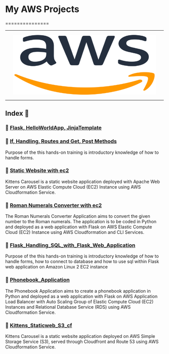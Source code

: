 # My AWS Projects
===============
<hr>

<p align="center">
    <img alt="Python" src="https://raw.githubusercontent.com/medipnegiz/linux_cheat_sheet/main/Img/aws.svg" height="190" width="455">
</p>
<hr>

## Index 📜

### 🔖 [Flask, HelloWorldApp, JinjaTemplate](https://github.com/BekirKocabas/AWS_Projects/tree/main/Hello-world-app-jinja-template)

### 🔖 [If, Handling, Routes and Get, Post Methods](https://github.com/BekirKocabas/AWS_Projects/tree/main/If-Handling-Routes-and-Get-Post-Methods)
Purpose of the this hands-on training is introductory knowledge of how to handle forms.

### 🔖 [Static Website with ec2](https://github.com/BekirKocabas/AWS_Projects/tree/main/Kittens-carousel-static-website-ec2)
Kittens Carousel is a static website application deployed with Apache Web Server on AWS Elastic Compute Cloud (EC2) Instance using AWS Cloudformation Service.

### 🔖 [Roman Numerals Converter with ec2](https://github.com/BekirKocabas/AWS_Projects/tree/main/Roman-Numerals-Converter)
The Roman Numerals Converter Application aims to convert the given number to the Roman numerals. The application is to be coded in Python and deployed as a web application with Flask on AWS Elastic Compute Cloud (EC2) Instance using AWS Cloudformation and CLI Services.

### 🔖 [Flask_Handling_SQL_with_Flask_Web_Application](https://github.com/BekirKocabas/AWS_Projects/tree/main/Handling-SQL-with-Flask-Web-App)
Purpose of the this hands-on training is introductory knowledge of how to handle forms, how to connect to database and how to use sql within Flask web application on Amazon Linux 2 EC2 instance

### 🔖 [Phonebook_Application](https://github.com/BekirKocabas/AWS_Projects/tree/main/phonebook-app-flask-alb-asg-rds)
The Phonebook Application aims to create a phonebook application in Python and deployed as a web application with Flask on AWS Application Load Balancer with Auto Scaling Group of Elastic Compute Cloud (EC2) Instances and Relational Database Service (RDS) using AWS Cloudformation Service.

### 🔖 [Kittens_Staticweb_S3_cf](https://github.com/BekirKocabas/AWS_Projects/tree/main/Kittens-carousel-static-web-s3-cf)
Kittens Carousel is a static website application deployed on AWS Simple Storage Service (S3), served through Cloudfront and Route 53 using AWS Cloudformation Service.

